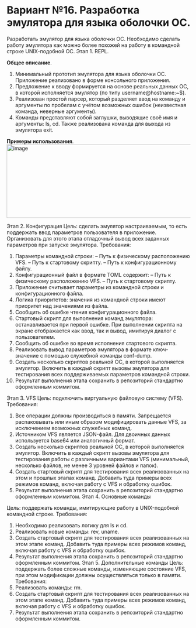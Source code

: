 <h1>Вариант №16. Разработка эмулятора для языка оболочки ОС.</h1>

Разработать эмулятор для языка оболочки ОС. Необходимо сделать работу
эмулятора как можно более похожей на работу в командной строке UNIX-подобной ОС.
Этап 1. REPL.

**Общее описание**.

1. Минимальный прототип эмулятора для языка оболочки ОС. Приложение реализовано в форме консольного приложения. 
2. Предложение к вводу формируется на основе реальных данных ОС, в которой исполняется эмулятор (по типу username@hostname:~$). 
3. Реализован простой парсер, который разделяет ввод на команду и аргументы по пробелам с учётом возможных ошибок (неизвестная команда, неверные аргументы). 
4. Команды представляют собой заглушки, выводящие своё имя и аргументы: ls, cd. Также реализована команда для выхода из эмулятора exit.

<strong>Примеры использования</strong>.
<img width="1062" height="201" alt="image" src="https://github.com/user-attachments/assets/9ccad710-6845-486a-88a9-94ac37c3e741" />

Этап 2. Конфигурация
Цель: сделать эмулятор настраиваемым, то есть поддержать ввод параметров
пользователя в приложение. Организовать для этого этапа отладочный вывод всех
заданных параметров при запуске эмулятора.
Требования:
1. Параметры командной строки:
– Путь к физическому расположению VFS.
– Путь к стартовому скрипту.
– Путь к конфигурационному файлу.
2. Конфигурационный файл в формате TOML содержит:
– Путь к физическому расположению VFS.
– Путь к стартовому скрипту.
3. Приложение считывает параметры из командной строки и
конфигурационного файла.
4. Логика приоритетов: значения из командной строки имеют приоритет над
значениями из файла.
5. Сообщить об ошибке чтения конфигурационного файла.
6. Стартовый скрипт для выполнения команд эмулятора: останавливается при
первой ошибке. При выполнении скрипта на экране отображается как ввод,
так и вывод, имитируя диалог с пользователем.
7. Сообщить об ошибке во время исполнения стартового скрипта.
8. Реализовать вывод параметров эмулятора в формате ключ-значение с
помощью служебной команды conf-dump.
9. Создать несколько скриптов реальной ОС, в которой выполняется эмулятор.
Включить в каждый скрипт вызовы эмулятора для тестирования всех
поддерживаемых параметров командной строки.
10. Результат выполнения этапа сохранить в репозиторий стандартно
оформленным коммитом.

Этап 3. VFS
Цель: подключить виртуальную файловую систему (VFS).
Требования:
1. Все операции должны производиться в памяти. Запрещается распаковывать
или иным образом модифицировать данные VFS, за исключением
возможных служебных команд.
2. Источником VFS является JSON-файл. Для двоичных данных используется
base64 или аналогичный формат.
3. Создать несколько скриптов реальной ОС, в которой выполняется эмулятор.
Включить в каждый скрипт вызовы эмулятора для тестирования работы c
различными вариантами VFS (минимальный, несколько файлов, не менее 3
уровней файлов и папок).
4. Создать стартовый скрипт для тестирования всех реализованных на этом и
прошлых этапах команд. Добавить туда примеры всех режимов команд,
включая работу с VFS и обработку ошибок.
5. Результат выполнения этапа сохранить в репозиторий стандартно
оформленным коммитом.
Этап 4. Основные команды

Цель: поддержать команды, имитирующие работу в UNIX-подобной
командной строке.
Требования:
1. Необходимо реализовать логику для ls и cd.
2. Реализовать новые команды: rev, uname.
3. Создать стартовый скрипт для тестирования всех реализованных на этом
этапе команд. Добавить туда примеры всех режимов команд, включая
работу с VFS и обработку ошибок.
4. Результат выполнения этапа сохранить в репозиторий стандартно
оформленным коммитом.
Этап 5. Дополнительные команды
Цель: поддержать более сложные команды, изменяющие состояние VFS, при
этом модификации должны осуществляться только в памяти.
Требования:
1. Реализовать команды: rm.
2. Создать стартовый скрипт для тестирования всех реализованных на этом
этапе команд. Добавить туда примеры всех режимов команд, включая
работу с VFS и обработку ошибок.
3. Результат выполнения этапа сохранить в репозиторий стандартно
оформленным коммитом.

